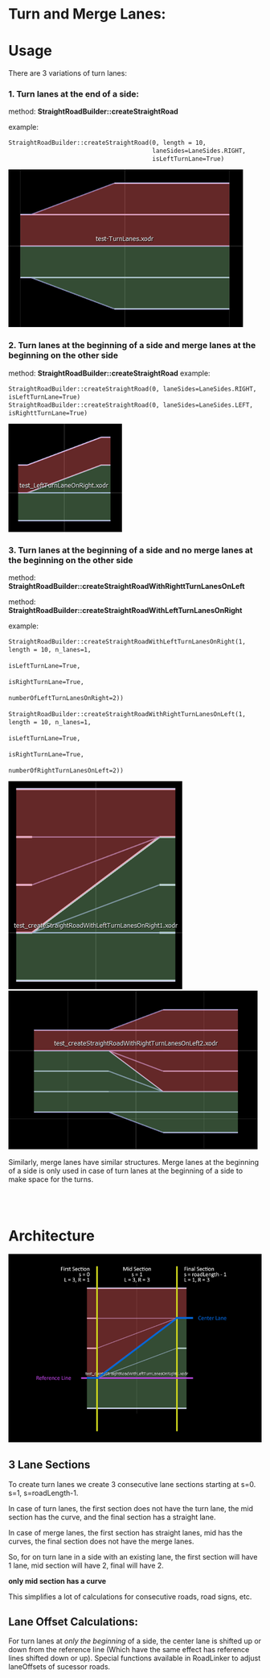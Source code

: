 # Turn and Merge Lanes:

# Usage
There are 3 variations of turn lanes:

### 1. Turn lanes at the end of a side:

method: **StraightRoadBuilder::createStraightRoad**

example:

    StraightRoadBuilder::createStraightRoad(0, length = 10, 
                                            laneSides=LaneSides.RIGHT,
                                            isLeftTurnLane=True)

![edge Turn Lanes](images/edgeTurnLanes.PNG)


### 2. Turn lanes at the beginning of a side and merge lanes at the beginning on the other side


method: **StraightRoadBuilder::createStraightRoad** 
example: 

    StraightRoadBuilder::createStraightRoad(0, laneSides=LaneSides.RIGHT, isLeftTurnLane=True)
    StraightRoadBuilder::createStraightRoad(0, laneSides=LaneSides.LEFT, isRighttTurnLane=True)



![edge Turn Lanes](images/leftTurnLaneOnRightNoMerge.PNG)

###  3. Turn lanes at the beginning of a side and no merge lanes at the beginning on the other side
method: **StraightRoadBuilder::createStraightRoadWithRighttTurnLanesOnLeft**

method: **StraightRoadBuilder::createStraightRoadWithLeftTurnLanesOnRight**

example:

    StraightRoadBuilder::createStraightRoadWithLeftTurnLanesOnRight(1, length = 10, n_lanes=1, 
                                                                    isLeftTurnLane=True, 
                                                                    isRightTurnLane=True,
                                                                    numberOfLeftTurnLanesOnRight=2))

    StraightRoadBuilder::createStraightRoadWithRightTurnLanesOnLeft(1, length = 10, n_lanes=1, 
                                                                    isLeftTurnLane=True, 
                                                                    isRightTurnLane=True,
                                                                    numberOfRightTurnLanesOnLeft=2))

![edge Turn Lanes](images/leftTurnLaneOnRightWithMerge.PNG)
![edge Turn Lanes](images/rightTurnLaneOnLeftWithMerge.PNG)


Similarly, merge lanes have similar structures. Merge lanes at the beginning of a side is only used in case of turn lanes at the beginning of a side to make space for the turns.



<br>
<br>

# Architecture


![leftTurnLaneOnRightWithMerge-Architecture](images/leftTurnLaneOnRightWithMergeArchitecture.PNG)

## 3 Lane Sections

To create turn lanes we create 3 consecutive lane sections starting at s=0. s=1, s=roadLength-1.

In case of turn lanes, the first section does not have the turn lane, the mid section has the curve, and the final section has a straight lane.

In case of merge lanes, the first section has straight lanes, mid has the curves, the final section does not have the merge lanes.

So, for on turn lane in a side with an existing lane, the first section will have 1 lane, mid section will have 2, final will have 2.

**only mid section has a curve**

This simplifies a lot of calculations for consecutive roads, road signs, etc.

## Lane Offset Calculations:

For turn lanes at *only the beginning* of a side, the center lane is shifted up or down from the reference line (Which have the same effect has reference lines shifted down or up). Special functions available in RoadLinker to adjust laneOffsets of sucessor roads.


